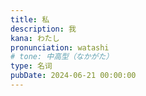 ```yaml
---
title: 私
description: 我
kana: わたし
pronunciation: watashi
# tone: 中高型（なかがた）
type: 名词
pubDate: 2024-06-21 00:00:00
---
```

